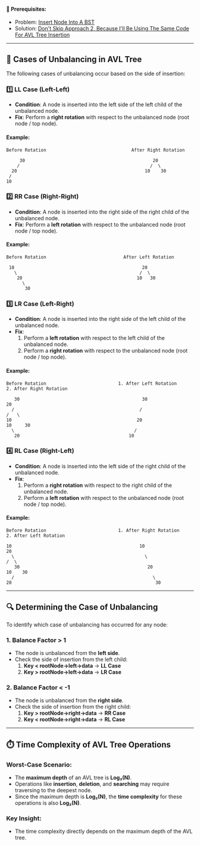 #### 🔗 Prerequisites: 
- Problem: [Insert Node Into A BST](https://leetcode.com/problems/insert-into-a-binary-search-tree/description/)  
- Solution: [Don't Skip Approach 2, Because I'll Be Using The Same Code For AVL Tree Insertion](https://leetcode.com/problems/insert-into-a-binary-search-tree/solutions/6105646/three-solutions-brute-optimal-readable-cpp-code/)

---

## 🌳 Cases of Unbalancing in AVL Tree

The following cases of unbalancing occur based on the side of insertion:

### 1️⃣ **LL Case (Left-Left)**  
- **Condition**: A node is inserted into the left side of the left child of the unbalanced node.  
- **Fix**: Perform a **right rotation** with respect to the unbalanced node (root node / top node). 

#### Example:
```
Before Rotation                                After Right Rotation

     30                                                20
    /                                                 /  \
  20                                                10    30
 /
10
```

### 2️⃣ **RR Case (Right-Right)**  
- **Condition**: A node is inserted into the right side of the right child of the unbalanced node.  
- **Fix**: Perform a **left rotation** with respect to the unbalanced node (root node / top node).  

#### Example:
```
Before Rotation                             After Left Rotation
              
 10                                                20
   \                                              /  \
    20                                           10   30
      \
       30
```

### 3️⃣ **LR Case (Left-Right)**  
- **Condition**: A node is inserted into the right side of the left child of the unbalanced node.  
- **Fix**:  
  1. Perform a **left rotation** with respect to the left child of the unbalanced node.  
  2. Perform a **right rotation** with respect to the unbalanced node (root node / top node).  

#### Example:
```
Before Rotation                           1. After Left Rotation                           2. After Right Rotation

   30                                              30                                                 20
  /                                               /                                                  /   \
10                                               20                                                10     30
  \                                             /
   20                                         10
```

### 4️⃣ **RL Case (Right-Left)**  
- **Condition**: A node is inserted into the left side of the right child of the unbalanced node.  
- **Fix**:  
  1. Perform a **right rotation** with respect to the right child of the unbalanced node.  
  2. Perform a **left rotation** with respect to the unbalanced node (root node / top node).  

#### Example:
```
Before Rotation                           1. After Right Rotation                           2. After Left Rotation

10                                                10                                                   20
  \                                                 \                                                 /  \ 
   30                                                20                                             10    30
  /                                                    \
20                                                      30
```

***

## 🔍 Determining the Case of Unbalancing

To identify which case of unbalancing has occurred for any node:

### 1. **Balance Factor > 1**
- The node is unbalanced from the **left side**.
- Check the side of insertion from the left child:
  1. **Key < rootNode->left->data** → **LL Case**
  2. **Key > rootNode->left->data** → **LR Case**

### 2. **Balance Factor < -1**
- The node is unbalanced from the **right side**.
- Check the side of insertion from the right child:
  1. **Key > rootNode->right->data** → **RR Case**
  2. **Key < rootNode->right->data** → **RL Case**

***

## ⏱️ Time Complexity of AVL Tree Operations

### Worst-Case Scenario:
- The **maximum depth** of an AVL tree is **Log₂(N)**.
- Operations like **insertion**, **deletion**, and **searching** may require traversing to the deepest node.
- Since the maximum depth is **Log₂(N)**, the **time complexity** for these operations is also **Log₂(N)**.

### Key Insight:
- The time complexity directly depends on the maximum depth of the AVL tree.
